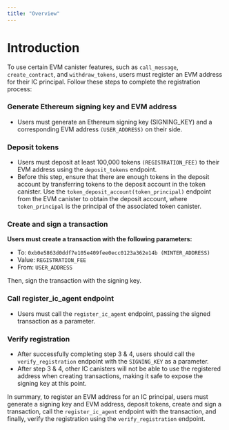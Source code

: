 ```yaml
---
title: "Overview"
---
```


# Introduction

To use certain EVM canister features, such as `call_message`, `create_contract`, and `withdraw_tokens`, users must register an EVM address for their IC principal. Follow these steps to complete the registration process:

### Generate Ethereum signing key and EVM address

- Users must generate an Ethereum signing key (SIGNING_KEY) and a corresponding EVM address `(USER_ADDRESS)` on their side.

### Deposit tokens

- Users must deposit at least 100,000 tokens `(REGISTRATION_FEE)` to their EVM address using the `deposit_tokens` endpoint.
- Before this step, ensure that there are enough tokens in the deposit account by transferring tokens to the deposit account in the token canister. Use the `token_deposit_account(token_principal)` endpoint from the EVM canister to obtain the deposit account, where `token_principal` is the principal of the associated token canister.

### Create and sign a transaction

**Users must create a transaction with the following parameters:**

- To: `0xb0e5863d0ddf7e105e409fee0ecc0123a362e14b (MINTER_ADDRESS)`
- Value: `REGISTRATION_FEE`
- From: `USER_ADDRESS`

Then, sign the transaction with the signing key.

### Call register_ic_agent endpoint

- Users must call the `register_ic_agent` endpoint, passing the signed transaction as a parameter.

### Verify registration

- After successfully completing step 3 & 4, users should call the `verify_registration` endpoint with the `SIGNING_KEY` as a parameter.
- After step 3 & 4, other IC canisters will not be able to use the registered address when creating transactions, making it safe to expose the signing key at this point.

In summary, to register an EVM address for an IC principal, users must generate a signing key and EVM address, deposit tokens, create and sign a transaction, call the `register_ic_agent` endpoint with the transaction, and finally, verify the registration using the `verify_registration` endpoint.

